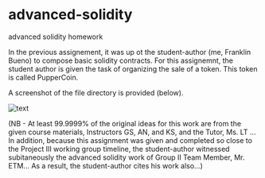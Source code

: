# advanced-solidity
advanced solidity homework


In the previous assignement, it was up ot the student-author (me, Franklin Bueno) to compose basic solidity contracts. For this assignemnt, the student author is given the task of organizing the sale of a token. This token is called PupperCoin.


A screenshot of the file directory is provided (below).



![text](/Screenshots/Screenshot%20(2167).png)





































































(NB - At least 99.9999% of the original ideas for this work are from the given course materials, Instructors GS, AN, and KS, and the Tutor, Ms. LT ... In addition, because this assignment was given and completed so close to the Project III working group timeline, the student-author witnessed subitaneously the advanced solidity work of Group II Team Member, Mr. ETM... As a result, the student-author cites his work also...)
